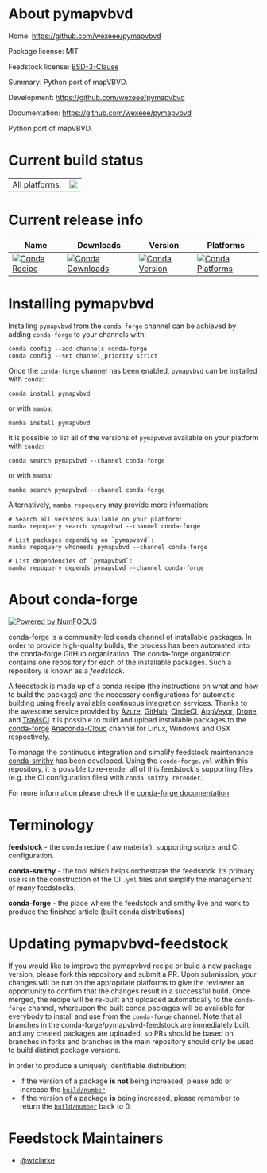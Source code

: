 About pymapvbvd
===============

Home: https://github.com/wexeee/pymapvbvd

Package license: MIT

Feedstock license: [BSD-3-Clause](https://github.com/conda-forge/pymapvbvd-feedstock/blob/main/LICENSE.txt)

Summary: Python port of mapVBVD.

Development: https://github.com/wexeee/pymapvbvd

Documentation: https://github.com/wexeee/pymapvbvd

Python port of mapVBVD.


Current build status
====================


<table><tr><td>All platforms:</td>
    <td>
      <a href="https://dev.azure.com/conda-forge/feedstock-builds/_build/latest?definitionId=9960&branchName=main">
        <img src="https://dev.azure.com/conda-forge/feedstock-builds/_apis/build/status/pymapvbvd-feedstock?branchName=main">
      </a>
    </td>
  </tr>
</table>

Current release info
====================

| Name | Downloads | Version | Platforms |
| --- | --- | --- | --- |
| [![Conda Recipe](https://img.shields.io/badge/recipe-pymapvbvd-green.svg)](https://anaconda.org/conda-forge/pymapvbvd) | [![Conda Downloads](https://img.shields.io/conda/dn/conda-forge/pymapvbvd.svg)](https://anaconda.org/conda-forge/pymapvbvd) | [![Conda Version](https://img.shields.io/conda/vn/conda-forge/pymapvbvd.svg)](https://anaconda.org/conda-forge/pymapvbvd) | [![Conda Platforms](https://img.shields.io/conda/pn/conda-forge/pymapvbvd.svg)](https://anaconda.org/conda-forge/pymapvbvd) |

Installing pymapvbvd
====================

Installing `pymapvbvd` from the `conda-forge` channel can be achieved by adding `conda-forge` to your channels with:

```
conda config --add channels conda-forge
conda config --set channel_priority strict
```

Once the `conda-forge` channel has been enabled, `pymapvbvd` can be installed with `conda`:

```
conda install pymapvbvd
```

or with `mamba`:

```
mamba install pymapvbvd
```

It is possible to list all of the versions of `pymapvbvd` available on your platform with `conda`:

```
conda search pymapvbvd --channel conda-forge
```

or with `mamba`:

```
mamba search pymapvbvd --channel conda-forge
```

Alternatively, `mamba repoquery` may provide more information:

```
# Search all versions available on your platform:
mamba repoquery search pymapvbvd --channel conda-forge

# List packages depending on `pymapvbvd`:
mamba repoquery whoneeds pymapvbvd --channel conda-forge

# List dependencies of `pymapvbvd`:
mamba repoquery depends pymapvbvd --channel conda-forge
```


About conda-forge
=================

[![Powered by
NumFOCUS](https://img.shields.io/badge/powered%20by-NumFOCUS-orange.svg?style=flat&colorA=E1523D&colorB=007D8A)](https://numfocus.org)

conda-forge is a community-led conda channel of installable packages.
In order to provide high-quality builds, the process has been automated into the
conda-forge GitHub organization. The conda-forge organization contains one repository
for each of the installable packages. Such a repository is known as a *feedstock*.

A feedstock is made up of a conda recipe (the instructions on what and how to build
the package) and the necessary configurations for automatic building using freely
available continuous integration services. Thanks to the awesome service provided by
[Azure](https://azure.microsoft.com/en-us/services/devops/), [GitHub](https://github.com/),
[CircleCI](https://circleci.com/), [AppVeyor](https://www.appveyor.com/),
[Drone](https://cloud.drone.io/welcome), and [TravisCI](https://travis-ci.com/)
it is possible to build and upload installable packages to the
[conda-forge](https://anaconda.org/conda-forge) [Anaconda-Cloud](https://anaconda.org/)
channel for Linux, Windows and OSX respectively.

To manage the continuous integration and simplify feedstock maintenance
[conda-smithy](https://github.com/conda-forge/conda-smithy) has been developed.
Using the ``conda-forge.yml`` within this repository, it is possible to re-render all of
this feedstock's supporting files (e.g. the CI configuration files) with ``conda smithy rerender``.

For more information please check the [conda-forge documentation](https://conda-forge.org/docs/).

Terminology
===========

**feedstock** - the conda recipe (raw material), supporting scripts and CI configuration.

**conda-smithy** - the tool which helps orchestrate the feedstock.
                   Its primary use is in the construction of the CI ``.yml`` files
                   and simplify the management of *many* feedstocks.

**conda-forge** - the place where the feedstock and smithy live and work to
                  produce the finished article (built conda distributions)


Updating pymapvbvd-feedstock
============================

If you would like to improve the pymapvbvd recipe or build a new
package version, please fork this repository and submit a PR. Upon submission,
your changes will be run on the appropriate platforms to give the reviewer an
opportunity to confirm that the changes result in a successful build. Once
merged, the recipe will be re-built and uploaded automatically to the
`conda-forge` channel, whereupon the built conda packages will be available for
everybody to install and use from the `conda-forge` channel.
Note that all branches in the conda-forge/pymapvbvd-feedstock are
immediately built and any created packages are uploaded, so PRs should be based
on branches in forks and branches in the main repository should only be used to
build distinct package versions.

In order to produce a uniquely identifiable distribution:
 * If the version of a package **is not** being increased, please add or increase
   the [``build/number``](https://docs.conda.io/projects/conda-build/en/latest/resources/define-metadata.html#build-number-and-string).
 * If the version of a package **is** being increased, please remember to return
   the [``build/number``](https://docs.conda.io/projects/conda-build/en/latest/resources/define-metadata.html#build-number-and-string)
   back to 0.

Feedstock Maintainers
=====================

* [@wtclarke](https://github.com/wtclarke/)

